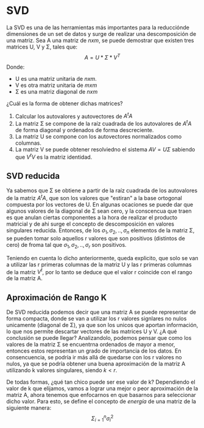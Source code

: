 # SVD

La SVD  es una de las herramientas más importantes para la reducciónde dimensiones de un set de datos y surge de realizar una descomposición de una matriz.
Sea A una matriz de *nxm*, se puede demostrar que existen tres matrices U, V  y Σ, tales que: $$A = U * Σ * V^T$$
Donde:
- U es una matriz unitaria de *nxm*.
- V es otra matriz unitaria de *mxm*
- Σ es una matriz diagonal de *nxm*

¿Cuál es la forma de obtener dichas matrices?

1. Calcular los autovalores y autovectores de $A^t A$
2. La matriz Σ se compone de la raíz cuadrada de los autovalores de $A^t A$ de forma diagonal y ordenados de forma descreciente.
3. La matriz U se compone con los autovectores normalizados como columnas.
4. La matriz V se puede obtener resolviedno el sistema $AV= UΣ$ sabiendo que $V^t V$ es la matriz identidad. 

## SVD reducida
Ya sabemos que Σ se obtiene a partir de la raíz cuadrada de los autovalores de la matriz $A^t A$, que son los valores que "estiran" a la base ortogonal compuesta por los vectores de U.
En algunas ocaciones se puede dar que algunos valores de la diagonal de Σ sean cero, y la conscencua que traen es que anulan ciertas componentes a la hora de realizar el producto matricial y de ahi surge el concepto de descomposición en valores singulares reducida. Entonces, de los $σ _1 , σ_2, .., σ_n$ elementos de la matriz Σ, se pueden tomar solo aquellos r valores que son positivos (distintos de cero) de froma tal que $σ _1 , σ_2, .., σ_r$ son positivos.

Teniendo en cuenta lo dicho anteriormente, queda explicito, que solo se van a utilizar las r primeras columnas de la matriz U y las r primeras columnas de la matriz $V^t$, por lo tanto se deduce que el valor r coincide con el rango de la matriz A.

## Aproximación de Rango K
De SVD reducida podemos decir que una matriz A se puede representar de forma compacta, donde se van a utilizar los r valores signlares no nulos unicamente (diagonal de Σ), ya que son los unicos que aportan información, lo que nos permite descartar vectores de las matrices U y V.
¿A qué conclusión se puede llegar?
Analizandolo, podemos pensar que como los valores de la matriz Σ se encuentrna ordenados de mayor a menor, entonces estos representan un grado de importancia de los datos.
En consencuencia, se podría ir más allá de quedarse con los r valores no nulos, ya que se podría obtener una buena aproximación de la matriz A utilizando k valores singulares, siendo $k<r$.

De todas formas, ¿qué tan chico puede ser ese valor de k?
Dependiendo el valor de k que elijamos, vamos a lograr una mejor o peor aproximación de la matriz A, ahora tenemos que enfocarnos en que basarnos para seleccionar dicho valor. Para esto, se define el concepto de *energía* de una matriz de la siguiente manera: $$Σ_{i=1}^{n} {σ_i}^2$$
